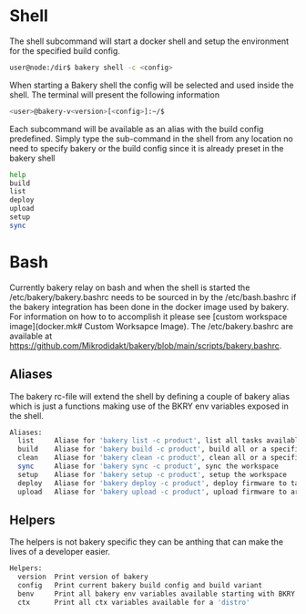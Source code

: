 # Shell

The shell subcommand will start a docker shell and setup the environment for the specified build config.

```bash
user@node:/dir$ bakery shell -c <config>
```

When starting a Bakery shell the config will be selected and used inside the shell. The terminal will present the following information

```bash
<user>@bakery-v<version>[<config>]:~/$
```

Each subcommand will be available as an alias with the build config predefined. Simply type the sub-command in the shell from any location
no need to specify bakery or the build config since it is already preset in the bakery shell

```bash
help
build
list
deploy
upload
setup
sync
```

# Bash

Currently bakery relay on bash and when the shell is started the /etc/bakery/bakery.bashrc needs to be sourced in by the /etc/bash.bashrc
if the bakery integration has been done in the docker image used by bakery. For information on how to to accomplish it please see [custom workspace image](docker.mk# Custom Worksapce Image).
The /etc/bakery.bashrc are available at https://github.com/Mikrodidakt/bakery/blob/main/scripts/bakery.bashrc.

## Aliases

The bakery rc-file will extend the shell by defining a couple of bakery alias which is just a functions making use of the BKRY env variables exposed in the shell.

```bash
Aliases:
  list     Aliase for 'bakery list -c product', list all tasks available
  build    Aliase for 'bakery build -c product', build all or a specific task
  clean    Aliase for 'bakery clean -c product', clean all or a specific task
  sync     Aliase for 'bakery sync -c product', sync the workspace
  setup    Aliase for 'bakery setup -c product', setup the workspace
  deploy   Aliase for 'bakery deploy -c product', deploy firmware to target
  upload   Aliase for 'bakery upload -c product', upload firmware to artifactory server
```

## Helpers

The helpers is not bakery specific they can be anthing that can make the lives of a developer easier.

```bash
Helpers:
  version  Print version of bakery
  config   Print current bakery build config and build variant
  benv     Print all bakery env variables available starting with BKRY
  ctx      Print all ctx variables available for a 'distro'
```
